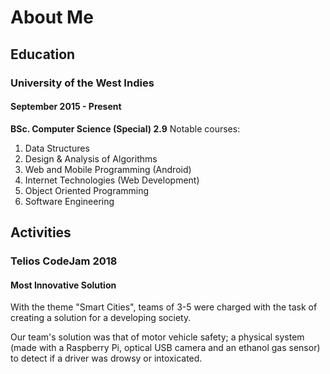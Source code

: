 # About Me

## Education

### University of the West Indies

#### September 2015 - Present
   **BSc. Computer Science (Special) 2.9**
   Notable courses:
   1. Data Structures
   2. Design & Analysis of Algorithms
   3. Web and Mobile Programming (Android)
   4. Internet Technologies (Web Development)
   5. Object Oriented Programming
   6. Software Engineering

## Activities

### Telios CodeJam 2018

#### Most Innovative Solution
   With the theme "Smart Cities", teams of 3-5 were charged with the task of creating a solution for a developing society.

   Our team's solution was that of motor vehicle safety; a physical system (made with a Raspberry Pi, optical USB camera and an ethanol gas sensor) to detect if a driver was drowsy or intoxicated.

